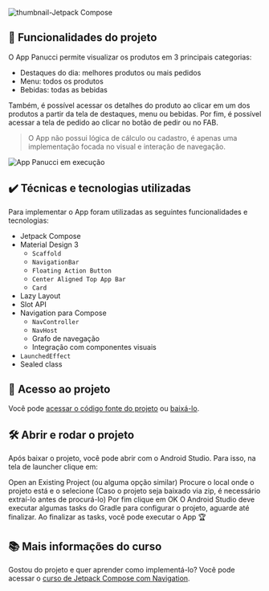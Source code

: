![thumbnail-Jetpack Compose](https://user-images.githubusercontent.com/8989346/190405552-1c63783b-2c38-4764-b758-12c2d5f52004.png)

## 🔨 Funcionalidades do projeto

O App Panucci permite visualizar os produtos em 3 principais categorias:

- Destaques do dia: melhores produtos ou mais pedidos
- Menu: todos os produtos
- Bebidas: todas as bebidas

Também, é possível acessar os detalhes do produto ao clicar em um dos produtos a partir da tela de destaques, menu ou bebidas. Por fim, é possível acessar a tela de pedido ao clicar no botão de pedir ou no FAB.

> O App não possui lógica de cálculo ou cadastro, é apenas uma implementação focada no visual e interação de navegação.

![App Panucci em execução](https://user-images.githubusercontent.com/8989346/205920654-2d7c88d7-4baa-462e-8aba-fc037b569f58.gif)

## ✔️ Técnicas e tecnologias utilizadas

Para implementar o App foram utilizadas as seguintes funcionalidades e tecnologias:

- Jetpack Compose
- Material Design 3
  - `Scaffold`
  - `NavigationBar` 
  - `Floating Action Button`
  - `Center Aligned Top App Bar`
  - `Card`
- Lazy Layout
- Slot API
- Navigation para Compose
  - `NavController`
  - `NavHost`
  - Grafo de navegação
  - Integração com componentes visuais
- `LaunchedEffect`
- Sealed class

## 📁 Acesso ao projeto

Você pode [acessar o código fonte do projeto](https://github.com/alura-cursos/jetpack-compose-navigation/tree/aula-5) ou [baixá-lo](https://github.com/alura-cursos/jetpack-compose-navigation/archive/refs/heads/aula-5.zip).

## 🛠️ Abrir e rodar o projeto

Após baixar o projeto, você pode abrir com o Android Studio. Para isso, na tela de launcher clique em:

Open an Existing Project (ou alguma opção similar)
Procure o local onde o projeto está e o selecione (Caso o projeto seja baixado via zip, é necessário extraí-lo antes de procurá-lo)
Por fim clique em OK
O Android Studio deve executar algumas tasks do Gradle para configurar o projeto, aguarde até finalizar. Ao finalizar as tasks, você pode executar o App 🏆

## 📚 Mais informações do curso

Gostou do projeto e quer aprender como implementá-lo? Você pode acessar o [curso de Jetpack Compose com Navigation](https://cursos.alura.com.br/course/jetpack-compose-navegando-telas-navigation).
